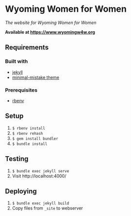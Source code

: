 Wyoming Women for Women
=======================

_The website for Wyoming Women for Women_

**Available at https://www.wyomingw4w.org**

Requirements
------------

### Built with

* [jekyll](https://jekyllrb.com/)
* [minimal-mistake theme](https://mmistakes.github.io/minimal-mistakes/)

### Prerequisites

* [rbenv](https://github.com/rbenv/rbenv)

Setup
-----
1. `$ rbenv install`
2. `$ rbenv rehash`
3. `$ gem install bundler`
4. `$ bundle install`

Testing
-------

1. `$ bundle exec jekyll serve`
2. Visit http://localhost:4000/

Deploying
---------

1. `$ bundle exec jekyll build`
2. Copy files from `_site` to webserver
